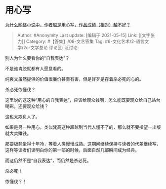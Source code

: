 # 用心写
[为什么网络小说中，作者越是用心写，作品成绩（相对）越不好？](https://www.zhihu.com/question/318443192/answer/1837304238)

> Author: #Anonymity
> Last update: [编辑于 2021-05-15]
> Link: [[文字张力]]
> Category: #【答集】/08-文艺答集
> Tag: #6-文化艺术/2-语言文学/2c-文学总论
> 评论区:
> 泛讨论:

别人为什么要看你的“自我表达”？

不是谁肯脱就都有人愿意看的。

纯爽文虽然提供的价值很廉价甚至有害，但是好歹是存着杀必死的心的。

杀必死侬懂伐？

这里说的这这种“用心的自我表达”，应该给观众钱啊，怎么能既要观众给自己站台喝彩，还要观众给钱？

这也太欺负人了。

如果是另一种用心，类似梵高这种超越到当代人懂不了的，那么就不要指望一出版就大卖赚钱。

那要板凳坐得十年冷，等着人类慢慢成熟。这期间继续保持与读者的代差继续写，这样等读者们读明白你的第一部的时候，后面自然几部瞬间成为经典。

而这仍然不是“自我表达”，而仍然是杀必死。

杀必死！

侬懂伐？！
